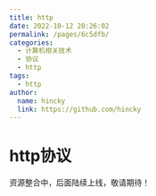 ```yaml
---
title: http
date: 2022-10-12 20:26:02
permalink: /pages/6c5dfb/
categories: 
  - 计算机相关技术
  - 协议
  - http
tags: 
  - http
author: 
  name: hincky
  link: https://github.com/hincky
---
```

# http协议



资源整合中，后面陆续上线，敬请期待！